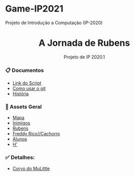 # Game-IP2021
Projeto de Introdução a Computação (IP-2020)

<h1 align="center">A Jornada de Rubens</h1>
<p align="center">Projeto de IP 2020.1</p>

### :clipboard: Documentos
- [Link do Script](https://docs.google.com/document/d/1zYr8_lf9n0T7lo5kB3SmSHxj26ucqIk_dWzO4aXqUik/edit)
- [Como usar o git](https://docs.google.com/document/d/1O1CbKDdQmPPuHPe524py29n0MPCCar10N34CdKr-3fc/edit?usp=sharing)
- [História](https://docs.google.com/document/d/1PA5blmIotS3Gf44mQdyH-2iAC6LEpth3xh7RwGihBCQ/edit)

### :link: Assets Geral
- [Mapa](https://poppants.itch.io/the-road-north)
- [Inimigos](https://penusbmic.itch.io/character-pack-3)
- [Rubens](https://clembod.itch.io/warrior-free-animation-set)
- [Freddy Rico//Cachorro](https://oco.itch.io/medieval-fantasy-character-pack)
- [Alunos](https://arcadeisland.itch.io/top-down-rpg-characters)
- [H'](https://pixelplant.itch.io/chicken-sprite-sheet)


### :white_check_mark: Detalhes:
- [Corvo do MuLittle](https://smithygames.itch.io/crow-sprite)

